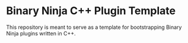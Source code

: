# Binary Ninja C++ Plugin Template

This repository is meant to serve as a template for bootstrapping Binary Ninja
plugins written in C++.
